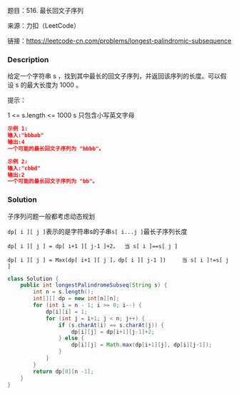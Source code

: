 题目：516. 最长回文子序列

来源：力扣（LeetCode）

链接：https://leetcode-cn.com/problems/longest-palindromic-subsequence

### Description

给定一个字符串 s ，找到其中最长的回文子序列，并返回该序列的长度。可以假设 s 的最大长度为 1000 。

提示：

1 <= s.length <= 1000
s 只包含小写英文字母

```json
示例 1:
输入:"bbbab"
输出:4
一个可能的最长回文子序列为 "bbbb"。

示例 2:
输入:"cbbd"
输出:2
一个可能的最长回文子序列为 "bb"。
```

### Solution

子序列问题一般都考虑动态规划

`dp[ i ][ j ]`表示的是字符串s的子串`s[ i...j ]`最长子序列长度

`dp[ i ][ j ] = dp[ i+1 ][ j-1 ]+2，  当 s[ i ]==s[ j ]`

`dp[ i ][ j ] = Max(dp[ i+1 ][ j ]，dp[ i ][ j-1 ])     当 s[ i ]!=s[ j ]`

```java
class Solution {
    public int longestPalindromeSubseq(String s) {
        int n = s.length();
        int[][] dp = new int[n][n];
        for (int i = n - 1; i >= 0; i--) {
            dp[i][i] = 1;
            for (int j = i+1; j < n; j++) {
                if (s.charAt(i) == s.charAt(j)) {
                    dp[i][j] = dp[i+1][j-1]+2;
                } else {
                    dp[i][j] = Math.max(dp[i+1][j], dp[i][j-1]);
                }
            }
        }
        return dp[0][n -1];
    }
}
```

